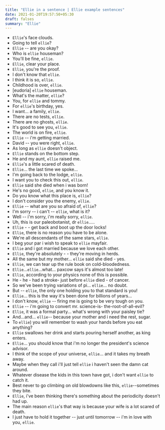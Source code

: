 ```yaml
---
title: "Ellie in a sentence | Ellie example sentences"
date: 2021-01-20T19:57:50+05:30
draft: falses
summary: "Ellie"
---
```

- `Ellie`'s face clouds.
- Going to tell `ellie`?
- `Ellie` -- are you okay?
- Who is `ellie` houseman?
- You'll be fine, `ellie`.
- `Ellie`, clear your place.
- `Ellie`, you're the proof.
- I don't know that `ellie`.
- I think it is so, `ellie`.
- Childhood is over, `ellie`.
- [eudoria] `ellie` houseman.
- What's the matter, `ellie`?
- You, for `ellie` and tommy.
- For `ellie`'s birthday, yes.
- I want... a family, `ellie`.
- There are no tests, `ellie`.
- There are no ghosts, `ellie`.
- It's good to see you, `ellie`.
- The world is on fire, `ellie`.
- `Ellie` -- i'm getting married.
- David -- you were right, `ellie`.
- As long as `ellie` doesn't object.
- `Ellie` stands on the bottom step.
- He and my aunt, `ellie` raised me.
- `Ellie`'s a little scared of death.
- `Ellie`... the last time we spoke...
- I'm going back to the lodge, `ellie`.
- I want you to check this out, `ellie`.
- `Ellie` said she died when i was born!
- He's no good, `ellie`, and you know it.
- Do you know what this place is, `ellie`?
- I don't consider you the enemy, `ellie`.
- `Ellie` -- what are you so afraid of, `ellie`?
- I'm sorry -- i can't -- `ellie`, what is it?
- Well -- i'm sorry, i'm really sorry, `ellie`.
- Uh, this is our paleobotanist, dr `ellie`.....
- `Ellie` - - get back and boot up the door locks!
- `Ellie`, there is no reason you have to be alone.
- We're all descendants of the same stars, `ellie`.
- I beg your par i wish to speak to `ellie` mayfair.
- `Ellie` and i got married because we love each other.
- `Ellie`, they're absolutely - - they're moving in herds.
- All the same but my mother... `ellie` said she died - yes.
- `Ellie`, we can tear up the rule book on cold-bloodedness.
- `Ellie`...`ellie`...what... paxcow says it's almost too late!
- `Ellie`, according to your physics none of this is possible.
- He - he - had a stroke- just before `ellie` died - of cancer.
- So we've been trying variations of pi... `ellie`... no doubt.
- But -- `ellie`, the only one holding you to that standard is you!
- `Ellie`... this is the way it's been done for billions of years...
- I don't know, `ellie` -- firing me is going to be very tough on you.
- `Ellie` -- i'm going to convert mr. science-is- the-root-of-all-evil?
- `Ellie`, it was a formal party... what's wrong with your paisley tie?
- And...and... `ellie`-- because your mother and i need the rest, sugar.
- To `ellie`) you will remember to wash your hands before you eat anything?
- `Ellie` swallows her drink and starts pouring herself another, as king enters.
- `Ellie`... you should know that i'm no longer the president's science advisor.
- I think of the scope of your universe, `ellie`... and it takes my breath away.
- Maybe when they call i'll just tell `ellie` i haven't seen the damn cat around.
- Whatever disease the kids in this town have got, i don't want `ellie` to catch it.
- Best never to go climbing on old blowdowns like this, `ellie`--sometimes they bite.
- `Ellie`, i've been thinking there's something about the periodicity doesn't had up.
- The main reason `ellie`'s that way is because your wife is a lot scared of death.
- I just have to hold it together -- just until tomorrow -- i'm in love with you, `ellie`.
                 

